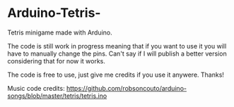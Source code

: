 # Arduino-Tetris-
Tetris minigame made with Arduino. 

The code is still work in progress meaning that if you want to use it you will have to manually change the pins.
Can't say if I will publish a better version considering that for now it works. 

The code is free to use, just give me credits if you use it anywere.
Thanks!

Music code credits:
https://github.com/robsoncouto/arduino-songs/blob/master/tetris/tetris.ino

